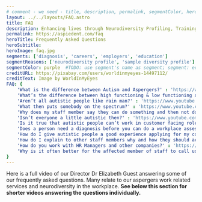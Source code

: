 ```yaml
---
# comment - we need - title, description, permalink, segmentColor, herotitle, heroImage
layout: ../../layouts/FAQ.astro
title: FAQ
description: Enhancing lives through Neurodiversity Profiling, Training & Consultancy
permalink: https://aspiedent.com/faq
heroTitle: Frequently Asked Questions
heroSubtitle: 
heroImage: faq.jpg
segments: ['diagnosis', 'careers', 'employers', 'education']
segmentReasons: ['neurodiversity profile', 'sample diversity profile']
segmentColor: purple  #TODO: use segment's name as segment; segment: education;
creditURL: https://pixabay.com/users/worldinmyeyes-14497112/
creditText: Image by WorldInMyEyes
FAQ: {
    'What is the difference between Autism and Aspergers?' : 'https://www.youtube.com/embed/iIyY9VBI3kg',
    'What’s the difference between high functioning & low functioning autism?' : 'https://www.youtube.com/embed/x-7QjhdfkdE',
    'Aren’t all autistic people like rain man?' : 'https://www.youtube.com/embed/IYVRPfzA2PY',
    'What then puts somebody on the spectrum?' : 'https://www.youtube.com/embed/66tN-z-dXhU',
    'Why does my staff member say they can do something and then not do it?' : 'https://www.youtube.com/embed/HQ-BaAzNTFA',
    'Isn’t everyone a little autistic then?' : 'https://www.youtube.com/embed/9r82STEuOx8',
    'Is it true that autistic people can’t work in customer facing roles?' : 'https://www.youtube.com/embed/tdFhlNw_LNg',
    'Does a person need a diagnosis before you can do a workplace assessment?' : 'https://www.youtube.com/embed/SZ67rw9kTKw',
    'How do I give autistic people a good experience applying for my company?' : 'https://www.youtube.com/embed/Z9UE7geFC3c',
    'How do I explain to other staff members why and how they should accommodate a co-worker with autism?' : 'https://www.youtube.com/embed/SIwEAnqK5Oc',
    'How do you work with HR Managers and other companies?' : 'https://www.youtube.com/embed/CQmo2wAomz0',
    'Why is it often better for the affected member of staff to call us in?' : 'https://www.youtube.com/embed/xPXyZNdDVYQ'
}
---
```


Here is a full video of our Director Dr Elizabeth Guest answering some of our frequently asked questions. Many relate to our aspergers work related services and neurodiversity in the workplace. **See below this section for shorter videos answering the questions individually.**